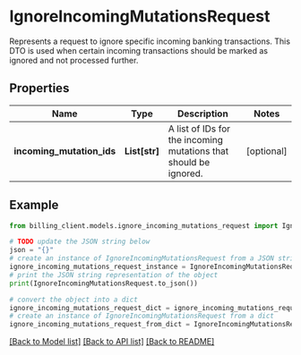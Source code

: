 # IgnoreIncomingMutationsRequest

Represents a request to ignore specific incoming banking transactions.  This DTO is used when certain incoming transactions should be marked as ignored and not processed further.

## Properties

Name | Type | Description | Notes
------------ | ------------- | ------------- | -------------
**incoming_mutation_ids** | **List[str]** | A list of IDs for the incoming mutations that should be ignored. | [optional] 

## Example

```python
from billing_client.models.ignore_incoming_mutations_request import IgnoreIncomingMutationsRequest

# TODO update the JSON string below
json = "{}"
# create an instance of IgnoreIncomingMutationsRequest from a JSON string
ignore_incoming_mutations_request_instance = IgnoreIncomingMutationsRequest.from_json(json)
# print the JSON string representation of the object
print(IgnoreIncomingMutationsRequest.to_json())

# convert the object into a dict
ignore_incoming_mutations_request_dict = ignore_incoming_mutations_request_instance.to_dict()
# create an instance of IgnoreIncomingMutationsRequest from a dict
ignore_incoming_mutations_request_from_dict = IgnoreIncomingMutationsRequest.from_dict(ignore_incoming_mutations_request_dict)
```
[[Back to Model list]](../README.md#documentation-for-models) [[Back to API list]](../README.md#documentation-for-api-endpoints) [[Back to README]](../README.md)


